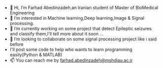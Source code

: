 - 👋 Hi, I’m Farhad Abedinzadeh,an Iranian student of Master of BioMedical Engineering
- 👀 I’m interested in Machine learning,Deep learning,Image & Signal processing.
- 🌱 I’m currently working on some project that detect Epileptic seizures and classify them,I'll tell more about it soon ...
- 💞️ I’m looking to collaborate on some signal processing project like i said before
- I'll post some code to help who wants to learn programming easily(Python & MATLAB)
- 📫 You can reach me by farhad.abedinzadeh@mshdiau.ac.ir

<!---
--->
